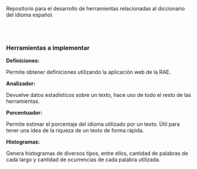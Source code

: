 <p>Repositorio para el desarrollo de herramientas relacionadas al diccionario del idioma español.</p><br><br>
<h3>Herramientas a implementar</h3>
<b>Definiciones:</b><p> Permite obtener definiciones utilizando la aplicación web de la RAE. </p>
<b>Analizador:</b><p> Devuelve datos estadísticos sobre un texto, hace uso de todo el resto de las herramientas. </p>
<b>Porcentuador:</b><p> Permite estimar el porcentaje del idioma utilizado por un texto. Útil para tener una idea de la riqueza de un texto de forma rápida.</p>
<b>Histogramas:</b><p> Genera histogramas de diversos tipos, entre ellos, cantidad de palabras de cada largo y cantidad de ocurrencias de cada palabra utilizada.</p>
